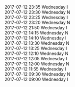 2017-07-12 23:35 Wednesday  I  
2017-07-12 23:30 Wednesday  N  
2017-07-12 23:25 Wednesday  I  
2017-07-12 23:20 Wednesday  N  
2017-07-12 21:50 Wednesday  I  
2017-07-12 14:15 Wednesday  N  
2017-07-12 14:10 Wednesday  I  
2017-07-12 13:30 Wednesday  N  
2017-07-12 13:25 Wednesday  I  
2017-07-12 12:10 Wednesday  N  
2017-07-12 12:05 Wednesday  I  
2017-07-12 12:00 Wednesday  N  
2017-07-12 11:55 Wednesday  I  
2017-07-12 09:30 Wednesday  N  
2017-07-12 09:00 Wednesday  I  
